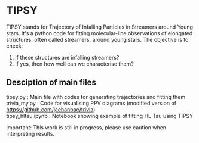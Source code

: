 # TIPSY
TIPSY stands for Trajectory of Infalling Particles in Streamers around Young stars.
It's a python code for fitting molecular-line observations of elongated structures, often called streamers, around young stars. The objective is to check:
1. If these structures are infalling streamers?
2. If yes, then how well can we characterise them?

## Desciption of main files
tipsy.py : Main file with codes for generating trajectories and fitting them   
trivia_my.py : Code for visualising PPV diagrams (modified version of https://github.com/jaehanbae/trivia)   
tipsy_hltau.ipynb : Notebook showing example of fitting HL Tau using TIPSY 

Important: This work is still in progress, please use caution when interpreting results. 
